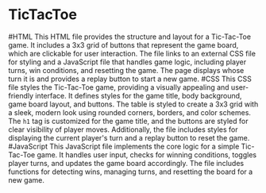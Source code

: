 # TicTacToe
#HTML
This HTML file provides the structure and layout for a Tic-Tac-Toe game. It includes a 3x3 grid of buttons that represent the game board, which are clickable for user interaction. The file links to an external CSS file for styling and a JavaScript file that handles game logic, including player turns, win conditions, and resetting the game. The page displays whose turn it is and provides a replay button to start a new game.
#CSS
This CSS file styles the Tic-Tac-Toe game, providing a visually appealing and user-friendly interface. It defines styles for the game title, body background, game board layout, and buttons. The table is styled to create a 3x3 grid with a sleek, modern look using rounded corners, borders, and color schemes. The `h1` tag is customized for the game title, and the buttons are styled for clear visibility of player moves. Additionally, the file includes styles for displaying the current player's turn and a replay button to reset the game.
#JavaScript
This JavaScript file implements the core logic for a simple Tic-Tac-Toe game. It handles user input, checks for winning conditions, toggles player turns, and updates the game board accordingly. The file includes functions for detecting wins, managing turns, and resetting the board for a new game.
